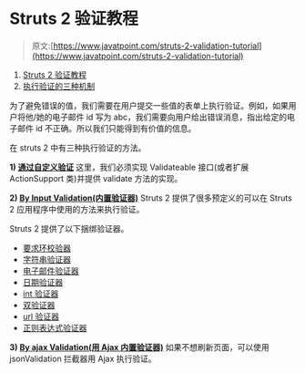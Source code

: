 # Struts 2 验证教程

> 原文:[https://www.javatpoint.com/struts-2-validation-tutorial](https://www.javatpoint.com/struts-2-validation-tutorial)

1.  [Struts 2 验证教程](#)
2.  [执行验证的三种机制](#)

为了避免错误的值，我们需要在用户提交一些值的表单上执行验证。例如，如果用户将他/她的电子邮件 id 写为 abc，我们需要向用户给出错误消息，指出给定的电子邮件 id 不正确。所以我们只能得到有价值的信息。

在 struts 2 中有三种执行验证的方法。

**1) [通过自定义验证](struts-2-custom-validation-workflow-interceptor )** 这里，我们必须实现 Validateable 接口(或者扩展 ActionSupport 类)并提供 validate 方法的实现。

**2) [By Input Validation(内置验证器)](struts-2-validation-by-bundled-validators)** Struts 2 提供了很多预定义的可以在 Struts 2 应用程序中使用的方法来执行验证。

Struts 2 提供了以下捆绑验证器。

*   [要求环校验器](struts-2-requiredstring-validation-example)
*   [字符串验证器](struts-2-string-length-validation-example)
*   [电子邮件验证器](struts-2-email-validation-example)
*   [日期验证器](struts-2-date-validation-example)
*   [int 验证器](struts-2-int-validation-example)
*   [双验证器](struts-2-double-validation-example)
*   [url 验证器](struts-2-url-validation-example)
*   [正则表达式验证器](struts-2-regex-validation-example)

**3) [By ajax Validation(用 Ajax 内置验证器)](struts-2-ajax-validation-jsonValidation-interceptor)** 如果不想刷新页面，可以使用 jsonValidation 拦截器用 Ajax 执行验证。